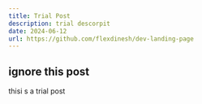 ```yaml
---
title: Trial Post
description: trial descorpit
date: 2024-06-12
url: https://github.com/flexdinesh/dev-landing-page
---
```

## ignore this post 
thisi s a trial post
